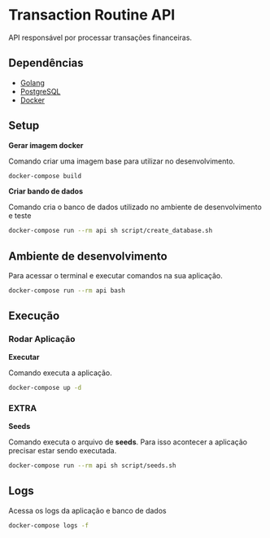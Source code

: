 # Transaction Routine API

API responsável por processar transações financeiras.

## Dependências

- [Golang](https://golang.org/)
- [PostgreSQL](https://www.postgresql.org/)
- [Docker](https://www.docker.com/get-started)

## Setup

**Gerar imagem docker**

Comando criar uma imagem base para utilizar no desenvolvimento.

```bash
docker-compose build
```

**Criar bando de dados**

Comando cria o banco de dados utilizado no ambiente de desenvolvimento e teste

```bash
docker-compose run --rm api sh script/create_database.sh
```

## Ambiente de desenvolvimento

Para acessar o terminal e executar comandos na sua aplicação.

```bash
docker-compose run --rm api bash
```

## Execução

### Rodar Aplicação

**Executar**

Comando executa a aplicação.

```bash
docker-compose up -d
```

### EXTRA

**Seeds**

Comando executa o arquivo de **seeds**. Para isso acontecer a aplicação precisar estar sendo executada.

```bash
docker-compose run --rm api sh script/seeds.sh
```

## Logs

Acessa os logs da aplicação e banco de dados

```bash
docker-compose logs -f
```